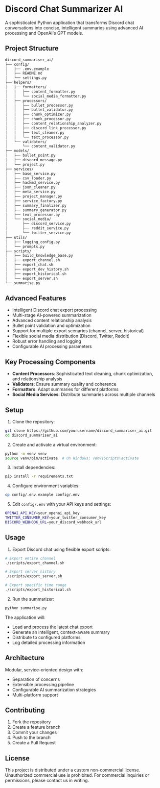 # Discord Chat Summarizer AI

A sophisticated Python application that transforms Discord chat conversations into concise, intelligent summaries using advanced AI processing and OpenAI's GPT models.

## Project Structure

```bash
discord_summariser_ai/
├── config/
│   ├── .env.example
│   ├── README.md
│   └── settings.py
├── helpers/
│   ├── formatters/
│   │   ├── content_formatter.py
│   │   └── social_media_formatter.py
│   ├── processors/
│   │   ├── bullet_processor.py
│   │   ├── bullet_validator.py
│   │   ├── chunk_optimizer.py
│   │   ├── chunk_processor.py
│   │   ├── content_relationship_analyzer.py
│   │   ├── discord_link_processor.py
│   │   ├── text_cleaner.py
│   │   └── text_processor.py
│   └── validators/
│       └── content_validator.py
├── models/
│   ├── bullet_point.py
│   ├── discord_message.py
│   └── project.py
├── services/
│   ├── base_service.py
│   ├── csv_loader.py
│   ├── hackmd_service.py
│   ├── json_cleaner.py
│   ├── meta_service.py
│   ├── project_manager.py
│   ├── service_factory.py
│   ├── summary_finalizer.py
│   ├── summary_generator.py
│   ├── text_processor.py
│   └── social_media/
│       ├── discord_service.py
│       ├── reddit_service.py
│       └── twitter_service.py
├── utils/
│   ├── logging_config.py
│   └── prompts.py
├── scripts/
│   ├── build_knowledge_base.py
│   ├── export_channel.sh
│   ├── export_chat.sh
│   ├── export_dev_history.sh
│   ├── export_historical.sh
│   └── export_server.sh
└── summarise.py
```

## Advanced Features

- Intelligent Discord chat export processing
- Multi-stage AI-powered summarization
- Advanced content relationship analysis
- Bullet point validation and optimization
- Support for multiple export scenarios (channel, server, historical)
- Flexible social media distribution (Discord, Twitter, Reddit)
- Robust error handling and logging
- Configurable AI processing parameters

## Key Processing Components

- **Content Processors**: Sophisticated text cleaning, chunk optimization, and relationship analysis
- **Validators**: Ensure summary quality and coherence
- **Formatters**: Adapt summaries for different platforms
- **Social Media Services**: Distribute summaries across multiple channels

## Setup

1. Clone the repository:
```bash
git clone https://github.com/yourusername/discord_summariser_ai.git
cd discord_summariser_ai
```

2. Create and activate a virtual environment:
```bash
python -m venv venv
source venv/bin/activate  # On Windows: venv\Scripts\activate
```

3. Install dependencies:
```bash
pip install -r requirements.txt
```

4. Configure environment variables:
```bash
cp config/.env.example config/.env
```

5. Edit `config/.env` with your API keys and settings:
```bash
OPENAI_API_KEY=your_openai_api_key
TWITTER_CONSUMER_KEY=your_twitter_consumer_key
DISCORD_WEBHOOK_URL=your_discord_webhook_url
```

## Usage

1. Export Discord chat using flexible export scripts:
```bash
# Export entire channel
./scripts/export_channel.sh

# Export server history
./scripts/export_server.sh

# Export specific time range
./scripts/export_historical.sh
```

2. Run the summarizer:
```bash
python summarise.py
```

The application will:
- Load and process the latest chat export
- Generate an intelligent, context-aware summary
- Distribute to configured platforms
- Log detailed processing information

## Architecture

Modular, service-oriented design with:
- Separation of concerns
- Extensible processing pipeline
- Configurable AI summarization strategies
- Multi-platform support

## Contributing

1. Fork the repository
2. Create a feature branch
3. Commit your changes
4. Push to the branch
5. Create a Pull Request

## License

This project is distributed under a custom non-commercial license. Unauthorized commercial use is prohibited. For commercial inquiries or permissions, please contact us in writing.
